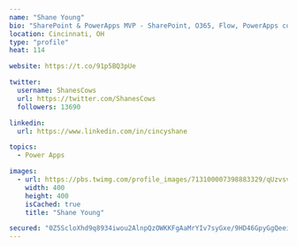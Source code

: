 ```yaml
---
name: "Shane Young"
bio: "SharePoint & PowerApps MVP - SharePoint, O365, Flow, PowerApps consulting? @PowerApps911 | Pure Snark? You found it."
location: Cincinnati, OH
type: "profile"
heat: 114

website: https://t.co/91p5BQ3pUe

twitter:
  username: ShanesCows
  url: https://twitter.com/ShanesCows
  followers: 13690

linkedin:
  url: https://www.linkedin.com/in/cincyshane

topics:
  - Power Apps

images:
  - url: https://pbs.twimg.com/profile_images/713100007398883329/qUzvsvQ3_400x400.jpg
    width: 400
    height: 400
    isCached: true
    title: "Shane Young"

secured: "0Z5ScloXhd9q8934iwou2AlnpQzOWKKFgAaMrYIv7syGxe/9HD46GpyGgQeei45Dtd+K2iNc08RQI6YcICJ3sCH/n3IQHlaL2w1T/4HTPnQfGmGduDv/+HQfnAQwbBqxKe9+mYAmijSrmfvex8YUc0e82kNrl87f+wKXB9dUXPSWENlsk7LeJdEdqOOsKKEhUIAhHo+Q6i0zMRjNsc2LLc8q/DVfzSNUnzgONpP7TMHiff9cibDsJqw/EVnXmc5R/GB0AW9vWqAxE8u8YuAB8mfU6q+Uz/lGhrPY+oAmEVNgpS2Du0yE6m8aBtSlvv0Gely2XUHaN7HayKWSNx6gviQpjJK8j4CoOoVsmNhAGb9WeMw2ZsMjewNQh+eoL+8pMu3faTEB5fwDTGdslYWVeuTpfoG6JP39iXGyAApRvkc=;OXgNUIVlMvaedfAmfW6RGA=="
---
```


